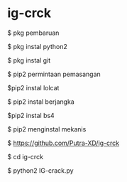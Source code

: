 # ig-crck
$ pkg pembaruan

$ pkg instal python2

$ pkg instal git

$ pip2 permintaan pemasangan

$pip2 instal lolcat

$ pip2 instal berjangka

$pip2 instal bs4

$ pip2 menginstal mekanis

$ https://github.com/Putra-XD/ig-crck

$ cd ig-crck

$ python2 IG-crack.py
